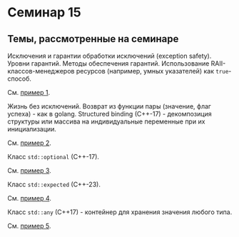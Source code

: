 # Семинар 15

## Темы, рассмотренные на семинаре

Исключения и гарантии обработки исключений (exception safety).
Уровни гарантий.
Методы обеспечения гарантий. Использование RAII-классов-менеджеров
ресурсов (например, умных указателей) как `true`-способ.

См. [пример 1](1.cpp).

Жизнь без исключений. Возврат из функции пары (значение, флаг успеха) - как в golang. Structured binding (C++-17) - декомпозиция структуры
или массива на индивидуальные переменные при их инициализации.

См. [пример 2](2.cpp).

Класс `std::optional` (C++-17).

См. [пример 3](3.cpp).

Класс `std::expected` (C++-23).

См. [пример 4](4.cpp).

Класс `std::any` (C++17) - контейнер для хранения значения любого типа.

См. [пример 5](5.cpp).

